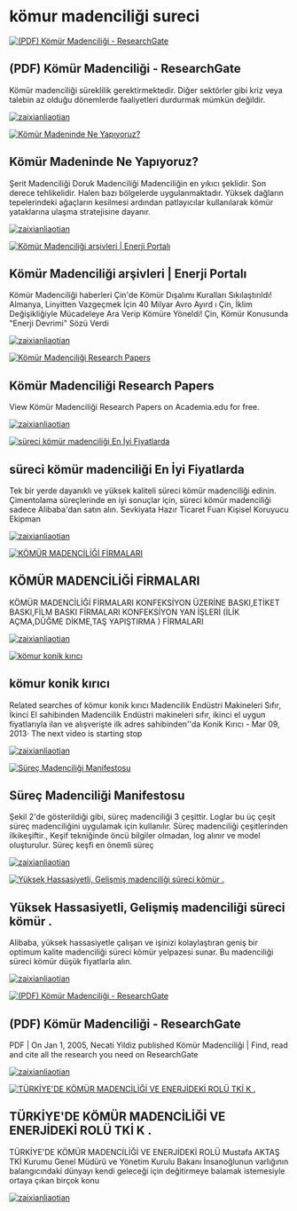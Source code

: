 # kömur madenciliği sureci
<a href="https://mnn.zoosnet.net/LR/Chatpre.aspx?id=MNN94995150&p=https://topgrinding.com/" target="_blank">![(PDF) Kömür Madenciliği - ResearchGate](https://github.com/technlg/images/blob/main/43.jpg)</a>
## (PDF) Kömür Madenciliği - ResearchGate
Kömür madenciliği süreklilik gerektirmektedir. Diğer sektörler gibi kriz veya talebin az olduğu dönemlerde faaliyetleri durdurmak mümkün değildir.
<a href="https://mnn.zoosnet.net/LR/Chatpre.aspx?id=MNN94995150&p=https://topgrinding.com/" target="_blank"><img src="https://github.com/technlg/images/raw/main/chat11.jpg" alt="zaixianliaotian"/></a><a href="//whatsapp.shibangsoft.com/WhatsApp.php" ><img src="https://github.com/technlg/images/raw/main/chat11.png" alt=""></a>
<a href="https://mnn.zoosnet.net/LR/Chatpre.aspx?id=MNN94995150&p=https://topgrinding.com/" target="_blank">![Kömür Madeninde Ne Yapıyoruz?](https://github.com/technlg/images/blob/main/36.jpg)</a>
## Kömür Madeninde Ne Yapıyoruz?
Şerit Madenciliği Doruk Madenciliği Madenciliğin en yıkıcı şeklidir. Son derece tehlikelidir. Halen bazı bölgelerde uygulanmaktadır. Yüksek dağların tepelerindeki ağaçların kesilmesi ardından patlayıcılar kullanılarak kömür yataklarına ulaşma stratejisine dayanır.
<a href="https://mnn.zoosnet.net/LR/Chatpre.aspx?id=MNN94995150&p=https://topgrinding.com/" target="_blank"><img src="https://github.com/technlg/images/raw/main/chat11.jpg" alt="zaixianliaotian"/></a><a href="//whatsapp.shibangsoft.com/WhatsApp.php" ><img src="https://github.com/technlg/images/raw/main/chat11.png" alt=""></a>
<a href="https://mnn.zoosnet.net/LR/Chatpre.aspx?id=MNN94995150&p=https://topgrinding.com/" target="_blank">![Kömür Madenciliği arşivleri | Enerji Portalı](https://github.com/technlg/images/blob/main/39.jpg)</a>
## Kömür Madenciliği arşivleri | Enerji Portalı
Kömür Madenciliği haberleri Çin'de Kömür Dışalımı Kuralları Sıkılaştırıldı! Almanya, Linyitten Vazgeçmek İçin 40 Milyar Avro Ayırd ı Çin, İklim Değişikliğiyle Mücadeleye Ara Verip Kömüre Yöneldi! Çin, Kömür Konusunda "Enerji Devrimi" Sözü Verdi 
<a href="https://mnn.zoosnet.net/LR/Chatpre.aspx?id=MNN94995150&p=https://topgrinding.com/" target="_blank"><img src="https://github.com/technlg/images/raw/main/chat11.jpg" alt="zaixianliaotian"/></a><a href="//whatsapp.shibangsoft.com/WhatsApp.php" ><img src="https://github.com/technlg/images/raw/main/chat11.png" alt=""></a>
<a href="https://mnn.zoosnet.net/LR/Chatpre.aspx?id=MNN94995150&p=https://topgrinding.com/" target="_blank">![Kömür Madenciliği Research Papers](https://github.com/technlg/images/blob/main/12.jpg)</a>
## Kömür Madenciliği Research Papers
View Kömür Madenciliği Research Papers on Academia.edu for free.
<a href="https://mnn.zoosnet.net/LR/Chatpre.aspx?id=MNN94995150&p=https://topgrinding.com/" target="_blank"><img src="https://github.com/technlg/images/raw/main/chat11.jpg" alt="zaixianliaotian"/></a><a href="//whatsapp.shibangsoft.com/WhatsApp.php" ><img src="https://github.com/technlg/images/raw/main/chat11.png" alt=""></a>
<a href="https://mnn.zoosnet.net/LR/Chatpre.aspx?id=MNN94995150&p=https://topgrinding.com/" target="_blank">![süreci kömür madenciliği En İyi Fiyatlarda](https://github.com/technlg/images/blob/main/46.jpg)</a>
## süreci kömür madenciliği En İyi Fiyatlarda
Tek bir yerde dayanıklı ve yüksek kaliteli süreci kömür madenciliği edinin. Çimentolama süreçlerinde en iyi sonuçlar için, süreci kömür madenciliği sadece Alibaba'dan satın alın. Sevkiyata Hazır Ticaret Fuarı Kişisel Koruyucu Ekipman
<a href="https://mnn.zoosnet.net/LR/Chatpre.aspx?id=MNN94995150&p=https://topgrinding.com/" target="_blank"><img src="https://github.com/technlg/images/raw/main/chat11.jpg" alt="zaixianliaotian"/></a><a href="//whatsapp.shibangsoft.com/WhatsApp.php" ><img src="https://github.com/technlg/images/raw/main/chat11.png" alt=""></a>
<a href="https://mnn.zoosnet.net/LR/Chatpre.aspx?id=MNN94995150&p=https://topgrinding.com/" target="_blank">![KÖMÜR MADENCİLİĞİ FİRMALARI](https://github.com/technlg/images/blob/main/28.jpg)</a>
## KÖMÜR MADENCİLİĞİ FİRMALARI
KÖMÜR MADENCİLİĞİ FİRMALARI KONFEKSİYON ÜZERİNE BASKI,ETİKET BASKI,FİLM BASKI FİRMALARI KONFEKSİYON YAN İŞLERİ (İLİK AÇMA,DÜĞME DİKME,TAŞ YAPIŞTIRMA ) FİRMALARI
<a href="https://mnn.zoosnet.net/LR/Chatpre.aspx?id=MNN94995150&p=https://topgrinding.com/" target="_blank"><img src="https://github.com/technlg/images/raw/main/chat11.jpg" alt="zaixianliaotian"/></a><a href="//whatsapp.shibangsoft.com/WhatsApp.php" ><img src="https://github.com/technlg/images/raw/main/chat11.png" alt=""></a>
<a href="https://mnn.zoosnet.net/LR/Chatpre.aspx?id=MNN94995150&p=https://topgrinding.com/" target="_blank">![kömur konik kırıcı](https://github.com/technlg/images/blob/main/16.jpg)</a>
## kömur konik kırıcı
Related searches of kömur konik kırıcı Madencilik Endüstri Makineleri Sıfır, İkinci El sahibinden Madencilik Endüstri makineleri sıfır, ikinci el uygun fiyatlarıyla ilan ve alışverişte ilk adres sahibinden''da Konik Kırıcı - Mar 09, 2013· The next video is starting stop 
<a href="https://mnn.zoosnet.net/LR/Chatpre.aspx?id=MNN94995150&p=https://topgrinding.com/" target="_blank"><img src="https://github.com/technlg/images/raw/main/chat11.jpg" alt="zaixianliaotian"/></a><a href="//whatsapp.shibangsoft.com/WhatsApp.php" ><img src="https://github.com/technlg/images/raw/main/chat11.png" alt=""></a>
<a href="https://mnn.zoosnet.net/LR/Chatpre.aspx?id=MNN94995150&p=https://topgrinding.com/" target="_blank">![Süreç Madenciliği Manifestosu](https://github.com/technlg/images/blob/main/18.jpg)</a>
## Süreç Madenciliği Manifestosu
Şekil 2'de gösterildiği gibi, süreç madenciliği 3 çeşittir. Loglar bu üç çeşit süreç madenciliğini uygulamak için kullanılır. Süreç madenciliği çeşitlerinden ilkikeşiftir., Keşif tekniğinde öncü bilgiler olmadan, log alınır ve model oluşturulur. Süreç keşfi en önemli süreç
<a href="https://mnn.zoosnet.net/LR/Chatpre.aspx?id=MNN94995150&p=https://topgrinding.com/" target="_blank"><img src="https://github.com/technlg/images/raw/main/chat11.jpg" alt="zaixianliaotian"/></a><a href="//whatsapp.shibangsoft.com/WhatsApp.php" ><img src="https://github.com/technlg/images/raw/main/chat11.png" alt=""></a>
<a href="https://mnn.zoosnet.net/LR/Chatpre.aspx?id=MNN94995150&p=https://topgrinding.com/" target="_blank">![Yüksek Hassasiyetli, Gelişmiş madenciliği süreci kömür .](https://github.com/technlg/images/blob/main/41.jpg)</a>
## Yüksek Hassasiyetli, Gelişmiş madenciliği süreci kömür .
Alibaba, yüksek hassasiyetle çalışan ve işinizi kolaylaştıran geniş bir optimum kalite madenciliği süreci kömür yelpazesi sunar. Bu madenciliği süreci kömür düşük fiyatlarla alın.
<a href="https://mnn.zoosnet.net/LR/Chatpre.aspx?id=MNN94995150&p=https://topgrinding.com/" target="_blank"><img src="https://github.com/technlg/images/raw/main/chat11.jpg" alt="zaixianliaotian"/></a><a href="//whatsapp.shibangsoft.com/WhatsApp.php" ><img src="https://github.com/technlg/images/raw/main/chat11.png" alt=""></a>
<a href="https://mnn.zoosnet.net/LR/Chatpre.aspx?id=MNN94995150&p=https://topgrinding.com/" target="_blank">![(PDF) Kömür Madenciliği - ResearchGate](https://github.com/technlg/images/blob/main/61.jpg)</a>
## (PDF) Kömür Madenciliği - ResearchGate
PDF | On Jan 1, 2005, Necati Yildiz published Kömür Madenciliği | Find, read and cite all the research you need on ResearchGate
<a href="https://mnn.zoosnet.net/LR/Chatpre.aspx?id=MNN94995150&p=https://topgrinding.com/" target="_blank"><img src="https://github.com/technlg/images/raw/main/chat11.jpg" alt="zaixianliaotian"/></a><a href="//whatsapp.shibangsoft.com/WhatsApp.php" ><img src="https://github.com/technlg/images/raw/main/chat11.png" alt=""></a>
<a href="https://mnn.zoosnet.net/LR/Chatpre.aspx?id=MNN94995150&p=https://topgrinding.com/" target="_blank">![TÜRKİYE'DE KÖMÜR MADENCİLİĞİ VE ENERJİDEKİ ROLÜ TKİ K .](https://github.com/technlg/images/blob/main/22.jpg)</a>
## TÜRKİYE'DE KÖMÜR MADENCİLİĞİ VE ENERJİDEKİ ROLÜ TKİ K .
TÜRKİYE'DE KÖMÜR MADENCİLİĞİ VE ENERJİDEKİ ROLÜ Mustafa AKTAŞ TKİ Kurumu Genel Müdürü ve Yönetim Kurulu Bakanı İnsanoğlunun varlığının balangıcındaki dünyayı kendi geleceği için değitirmeye balamak istemesiyle ortaya çıkan birçok konu
<a href="https://mnn.zoosnet.net/LR/Chatpre.aspx?id=MNN94995150&p=https://topgrinding.com/" target="_blank"><img src="https://github.com/technlg/images/raw/main/chat11.jpg" alt="zaixianliaotian"/></a><a href="//whatsapp.shibangsoft.com/WhatsApp.php" ><img src="https://github.com/technlg/images/raw/main/chat11.png" alt=""></a>
